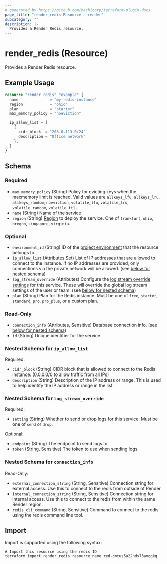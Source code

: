 ```yaml
---
# generated by https://github.com/hashicorp/terraform-plugin-docs
page_title: "render_redis Resource - render"
subcategory: ""
description: |-
  Provides a Render Redis resource.
---
```


# render_redis (Resource)

Provides a Render Redis resource.

## Example Usage

```terraform
resource "render_redis" "example" {
  name              = "my-redis-instance"
  region            = "ohio"
  plan              = "starter"
  max_memory_policy = "noeviction"

  ip_allow_list = [
    {
      cidr_block  = "203.0.113.0/24"
      description = "Office network"
    },
  ]
}
```

<!-- schema generated by tfplugindocs -->
## Schema

### Required

- `max_memory_policy` (String) Policy for evicting keys when the maxmemory limit is reached. Valid values are `allkeys_lfu`, `allkeys_lru`, `allkeys_random`, `noeviction`, `volatile_lfu`, `volatile_lru`, `volatile_random`, `volatile_ttl.`
- `name` (String) Name of the service
- `region` (String) [Region](https://render.com/docs/regions) to deploy the service. One of `frankfurt`, `ohio`, `oregon`, `singapore`, `virginia`.

### Optional

- `environment_id` (String) ID of the [project environment](https://render.com/docs/projects) that the resource belongs to
- `ip_allow_list` (Attributes Set) List of IP addresses that are allowed to connect to the instance. If no IP addresses are provided, only connections via the private network will be allowed. (see [below for nested schema](#nestedatt--ip_allow_list))
- `log_stream_override` (Attributes) Configure the [log stream override settings](https://render.com/docs/log-streams#overriding-defaults) for this service. These will override the global log stream settings of the user or team. (see [below for nested schema](#nestedatt--log_stream_override))
- `plan` (String) Plan for the Redis instance. Must be one of `free`, `starter`, `standard`, `pro`, `pro_plus`, or a custom plan.

### Read-Only

- `connection_info` (Attributes, Sensitive) Database connection info. (see [below for nested schema](#nestedatt--connection_info))
- `id` (String) Unique identifier for the service

<a id="nestedatt--ip_allow_list"></a>
### Nested Schema for `ip_allow_list`

Required:

- `cidr_block` (String) CIDR block that is allowed to connect to the Redis instance. (0.0.0.0/0 to allow traffic from all IPs)
- `description` (String) Description of the IP address or range. This is used to help identify the IP address or range in the list.


<a id="nestedatt--log_stream_override"></a>
### Nested Schema for `log_stream_override`

Required:

- `setting` (String) Whether to send or drop logs for this service. Must be one of `send` or `drop`.

Optional:

- `endpoint` (String) The endpoint to send logs to.
- `token` (String, Sensitive) The token to use when sending logs.


<a id="nestedatt--connection_info"></a>
### Nested Schema for `connection_info`

Read-Only:

- `external_connection_string` (String, Sensitive) Connection string for external access. Use this to connect to the redis from outside of Render.
- `internal_connection_string` (String, Sensitive) Connection string for internal access. Use this to connect to the redis from within the same Render region.
- `redis_cli_command` (String, Sensitive) Command to connect to the redis using the redis command line tool.

## Import

Import is supported using the following syntax:

```shell
# Import this resource using the redis ID
terraform import render_redis.resource_name red-cmtus5u22nds73amqgkg
```
